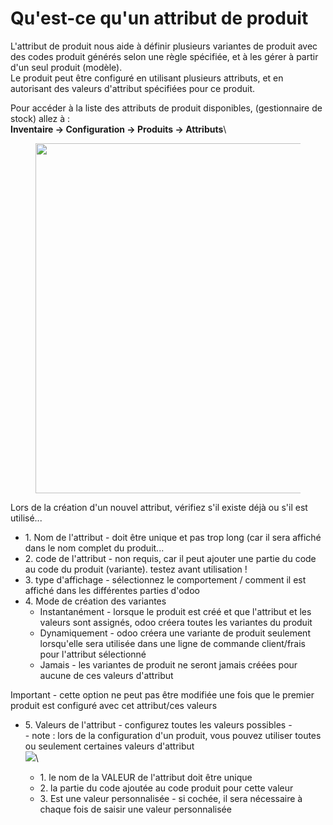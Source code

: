 # Qu'est-ce qu'un attribut de produit

L'attribut de produit nous aide à définir plusieurs variantes de produit avec des codes produit générés selon une règle spécifiée, et à les gérer à partir d'un seul produit (modèle).\
Le produit peut être configuré en utilisant plusieurs attributs, et en autorisant des valeurs d'attribut spécifiées pour ce produit.

Pour accéder à la liste des attributs de produit disponibles, (gestionnaire de stock) allez à :\
**Inventaire -> Configuration -> Produits -> Attributs**\


<figure><img src="https://2479359880-files.gitbook.io/~/files/v0/b/gitbook-x-prod.appspot.com/o/spaces%2FnTWGcVv7ikvz7HIC0Dby%2Fuploads%2FPx9Y64cSFSqWUZQtZg44%2Fimage.png?alt=media&#x26;token=c6e2050e-aab6-4827-8857-6769067ce8c9" alt="" width="560"><figcaption></figcaption></figure>

Lors de la création d'un nouvel attribut, vérifiez s'il existe déjà ou s'il est utilisé...

* 1\. Nom de l'attribut - doit être unique et pas trop long (car il sera affiché dans le nom complet du produit...
* 2\. code de l'attribut - non requis, car il peut ajouter une partie du code au code du produit (variante). testez avant utilisation !
* 3\. type d'affichage - sélectionnez le comportement / comment il est affiché dans les différentes parties d'odoo
* 4\. Mode de création des variantes&#x20;
  * Instantanément - lorsque le produit est créé et que l'attribut et les valeurs sont assignés, odoo créera toutes les variantes du produit
  * Dynamiquement - odoo créera une variante de produit seulement lorsqu'elle sera utilisée dans une ligne de commande client/frais pour l'attribut sélectionné
  * Jamais - les variantes de produit ne seront jamais créées pour aucune de ces valeurs d'attribut

Important - cette option ne peut pas être modifiée une fois que le premier produit est configuré avec cet attribut/ces valeurs

* 5\. Valeurs de l'attribut - configurez toutes les valeurs possibles -\
  \- note : lors de la configuration d'un produit, vous pouvez utiliser toutes ou seulement certaines valeurs d'attribut\
  ![](https://2479359880-files.gitbook.io/~/files/v0/b/gitbook-x-prod.appspot.com/o/spaces%2FnTWGcVv7ikvz7HIC0Dby%2Fuploads%2FtKz8sApMoMH5qFCPEFGH%2Fimage.png?alt=media\&token=1e660d6b-0540-4856-974a-d55e58a7336b)\

  * 1\. le nom de la VALEUR de l'attribut doit être unique
  * 2\. la partie du code ajoutée au code produit pour cette valeur
  * 3\. Est une valeur personnalisée - si cochée, il sera nécessaire à chaque fois de saisir une valeur personnalisée
